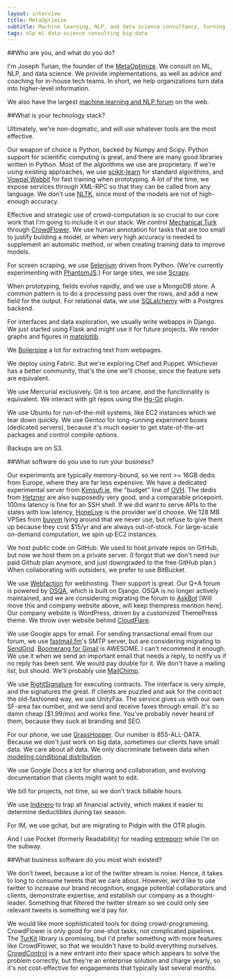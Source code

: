 ```yaml
---
layout: interview
title: MetaOptimize
subtitle: Machine learning, NLP, and data science consultancy, turning data into value.
tags: nlp ml data-science consulting big-data
---
```


##Who are you, and what do you do?

I'm Joseph Turian, the founder of the [MetaOptimize](http://metaoptimize.com/). We consult on ML, NLP, and data science. We provide implementations, as well as advice and coaching for in-house tech teams. In short, we help organizations turn data into higher-level information.

We also have the largest [machine learning and NLP forum](http://metaoptimize.com/qa/) on the web.

##What is your technology stack?

Ultimately, we're non-dogmatic, and will use whatever tools are the most effective.

Our weapon of choice is Python, backed by Numpy and Scipy. Python support for scientific computing is great, and there are many good libraries written in Python. Most of the algorithms we use are proprietary. If we're using existing approaches, we use [scikit-learn](http://scikit-learn.org/stable/) for standard algorithms, and [Vowpal Wabbit](http://hunch.net/~vw/) for fast training when prototyping. A lot of the time, we expose services through XML-RPC so that they can be called from any language. We don't use [NLTK](http://nltk.org/), since most of the models are not of high-enough accuracy.

Effective and strategic use of crowd-computation is so crucial to our core work that I'm going to include it in our stack. We control [Mechanical Turk](http://www.mturk.com) through [CrowdFlower](http://www.crowdflower.com). We use human annotation for tasks that are too small to justify building a model, or when very high accuracy is needed to supplement an automatic method, or when creating training data to improve models.

For screen scraping, we use [Selenium](http://seleniumhq.org/) driven from Python. (We're currently experimenting with [PhantomJS](http://phantomjs.org).) For large sites, we use [Scrapy](http://scrapy.org).

When prototyping, fields evolve rapidly, and we use a MongoDB store. A common pattern is to do a processing pass over the rows, and add a new field for the output. For relational data, we use [SQLalchemy](http://www.sqlalchemy.org/) with a Postgres backend.

For interfaces and data exploration, we usually write webapps in Django. We just started using Flask and might use it for future projects. We render graphs and figures in [matplotlib](matplotlib.sourceforge.net/).

We [Boilerpipe](http://code.google.com/p/boilerpipe/) a lot for extracting text from webpages.

We deploy using Fabric. But we're exploring Chef and Puppet. Whichever has a better community, that's the one we'll choose, since the feature sets are equivalent.

We use Mercurial exclusively. Git is too arcane, and the functionality is equivalent. We interact with git repos using the [Hg-Git](http://hg-git.github.com/) plugin.

We use Ubuntu for run-of-the-mill systems, like EC2 instances which we tear down quickly. We use Gentoo for long-running experiment boxes (dedicated servers), because it's much easier to get state-of-the-art packages and control compile options.

Backups are on S3.

##What software do you use to run your business?

Our experiments are typically memory-bound, so we rent >= 16GB dedis from Europe, where they are far less expensive. We have a dedicated experimental server from [Kimsufi.ie](http://kimsufi.ie), the "budget" line of [OVH](http://www.ovh.co.uk/). The dedis from [Hetzner](http://hetzner.de/) are also supposedly very good, and a comparable pricepoint. 100ms latency is fine for an SSH shell. If we did want to serve APIs to the states with low latency, [HoneLive](http://www.honelive.com) is the provider we'd choose. We 128 MB VPSes from [buyvm](http://buyvm.net) lying around that we never use, but refuse to give them up because they cost $15/yr and are always out-of-stock. For large-scale on-demand computation, we spin up EC2 instances.

We host public code on GitHub. We used to host private repos on GitHub, but now we host them on a private server. (I forgot that we don't need our paid Github plan anymore, and just downgraded to the free GitHub plan.) When collaborating with outsiders, we prefer to use BitBucket.

We use [Webfaction](http://webfaction.com) for webhosting. Their support is great. Our Q+A forum is powered by [OSQA](http://www.osqa.net), which is built on Django. OSQA is no longer actively maintained, and we are considering migrating the forum to [AskBot](http://www.askbot.com) [Will move this and company website above, will keep thempress mention here]. Our company website is WordPress, driven by a customized ThemePress theme. We throw over website behind [CloudFlare](http://cloudflare.com).

We use Google apps for email. For sending transactional email from our forum, we use [fastmail.fm](http://fastmail.fm)'s SMTP server, but are considering migrating to [SendGrid](http://www.sendgrid.com). [Boomerang for Gmail](http://www.boomeranggmail.com/) is AWESOME. I can't recommend it enough. We use it when we send an important email that needs a reply, to notify us if no reply has been sent. We would pay double for it. We don't have a mailing list, but should. We'll probably use [MailChimp](http://www.mailchimp.com).

We use [RightSignature](http://rightsignature.com) for executing contracts. The interface is very simple, and the signatures the great. If clients are puzzled and ask for the contract the old-fashioned way, we use UnityFax. The service gives us with our own SF-area fax number, and we send and receive faxes through email. It's so damn cheap ($1.99/mo) and works fine. You've probably never heard of them, because they suck at branding and SEO.

For our phone, we use [GrassHopper](http://grasshopper.com). Our number is 855-ALL-DATA. Because we don't just work on big data, sometimes our clients have small data. We care about all data. We only discriminate between data when [modeling conditional distribution](http://en.wikipedia.org/wiki/Discriminative_model).

We use Google Docs a lot for sharing and collaboration, and evolving documentation that clients might want to edit.

We bill for projects, not time, so we don't track billable hours.

We use [Indinero](http://indinero.com) to trap all financial activity, which makes it easier to determine deductibles during tax season.

For IM, we use gchat, but are migrating to Pidgin with the OTR plugin.

And I use Pocket (formerly Readability) for reading [entreporn](http://swombat.com/2012/7/11/entreporn-learning-doing-wasting) while I'm on the subway.

##What business software do you most wish existed?

We don't tweet, because a lot of the twitter stream is noise. Hence, it takes to long to consume tweets that we care about. However, we'd like to use twitter to increase our brand recognition, engage potential collaborators and clients, demonstrate expertise, and establish our company as a thought-leader. Something that filtered the twitter stream so we could only see relevant tweets is something we'd pay for.

We would like more sophisticated tools for doing crowd-programming. CrowdFlower is only good for one-shot tasks, not complicated pipelines. The [TurKit](http://groups.csail.mit.edu/uid/turkit/) library is promising, but I'd prefer something with more features like CrowdFlower, so that we wouldn't have to build everything ourselves. [CrowdControl](http://crowdcontrol.com/) is a new entrant into their space which appears to solve the problem correctly, but they're an enterprise solution and charge yearly, so it's not cost-effective for engagements that typically last several months.
